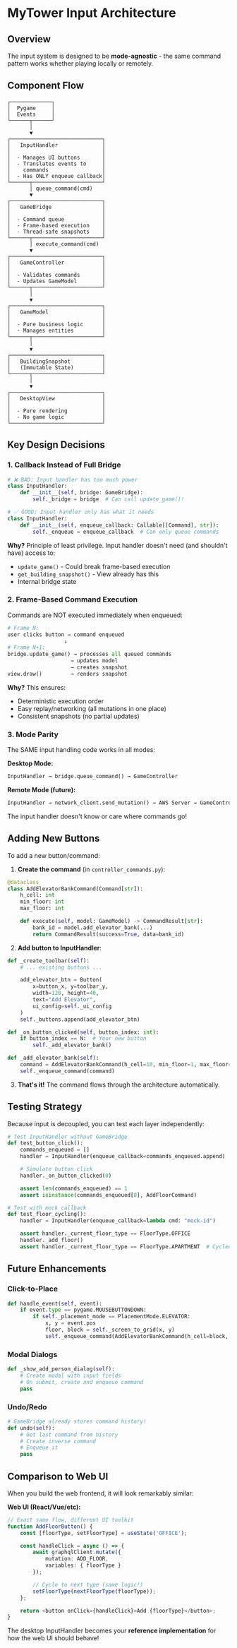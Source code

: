 # MyTower Input Architecture

## Overview

The input system is designed to be **mode-agnostic** - the same command pattern works whether playing locally or remotely.

## Component Flow

```
┌─────────────┐
│  Pygame     │
│  Events     │
└──────┬──────┘
       │
       ▼
┌─────────────────────────────┐
│   InputHandler              │
│                             │
│  - Manages UI buttons       │
│  - Translates events to     │
│    commands                 │
│  - Has ONLY enqueue callback│
└──────┬──────────────────────┘
       │ queue_command(cmd)
       ▼
┌─────────────────────────────┐
│   GameBridge                │
│                             │
│  - Command queue            │
│  - Frame-based execution    │
│  - Thread-safe snapshots    │
└──────┬──────────────────────┘
       │ execute_command(cmd)
       ▼
┌─────────────────────────────┐
│   GameController            │
│                             │
│  - Validates commands       │
│  - Updates GameModel        │
└──────┬──────────────────────┘
       │
       ▼
┌─────────────────────────────┐
│   GameModel                 │
│                             │
│  - Pure business logic      │
│  - Manages entities         │
└──────┬──────────────────────┘
       │
       ▼
┌─────────────────────────────┐
│   BuildingSnapshot          │
│   (Immutable State)         │
└──────┬──────────────────────┘
       │
       ▼
┌─────────────────────────────┐
│   DesktopView               │
│                             │
│  - Pure rendering           │
│  - No game logic            │
└─────────────────────────────┘
```

## Key Design Decisions

### 1. Callback Instead of Full Bridge

```python
# ❌ BAD: Input handler has too much power
class InputHandler:
    def __init__(self, bridge: GameBridge):
        self._bridge = bridge  # Can call update_game()!

# ✅ GOOD: Input handler only has what it needs
class InputHandler:
    def __init__(self, enqueue_callback: Callable[[Command], str]):
        self._enqueue = enqueue_callback  # Can only queue commands
```

**Why?** Principle of least privilege. Input handler doesn't need (and shouldn't have) access to:
- `update_game()` - Could break frame-based execution
- `get_building_snapshot()` - View already has this
- Internal bridge state

### 2. Frame-Based Command Execution

Commands are NOT executed immediately when enqueued:

```python
# Frame N:
user clicks button → command enqueued
                  ↓
# Frame N+1:
bridge.update_game() → processes all queued commands
                    → updates model
                    → creates snapshot
view.draw()         → renders snapshot
```

**Why?** This ensures:
- Deterministic execution order
- Easy replay/networking (all mutations in one place)
- Consistent snapshots (no partial updates)

### 3. Mode Parity

The SAME input handling code works in all modes:

**Desktop Mode:**
```python
InputHandler → bridge.queue_command() → GameController
```

**Remote Mode (future):**
```python
InputHandler → network_client.send_mutation() → AWS Server → GameController
```

The input handler doesn't know or care where commands go!

## Adding New Buttons

To add a new button/command:

1. **Create the command** (in `controller_commands.py`):
```python
@dataclass
class AddElevatorBankCommand(Command[str]):
    h_cell: int
    min_floor: int
    max_floor: int

    def execute(self, model: GameModel) -> CommandResult[str]:
        bank_id = model.add_elevator_bank(...)
        return CommandResult(success=True, data=bank_id)
```

2. **Add button to InputHandler**:
```python
def _create_toolbar(self):
    # ... existing buttons ...

    add_elevator_btn = Button(
        x=button_x, y=toolbar_y,
        width=120, height=40,
        text="Add Elevator",
        ui_config=self._ui_config
    )
    self._buttons.append(add_elevator_btn)

def _on_button_clicked(self, button_index: int):
    if button_index == N:  # Your new button
        self._add_elevator_bank()

def _add_elevator_bank(self):
    command = AddElevatorBankCommand(h_cell=10, min_floor=1, max_floor=10)
    self._enqueue_command(command)
```

3. **That's it!** The command flows through the architecture automatically.

## Testing Strategy

Because input is decoupled, you can test each layer independently:

```python
# Test InputHandler without GameBridge
def test_button_click():
    commands_enqueued = []
    handler = InputHandler(enqueue_callback=commands_enqueued.append)

    # Simulate button click
    handler._on_button_clicked(0)

    assert len(commands_enqueued) == 1
    assert isinstance(commands_enqueued[0], AddFloorCommand)

# Test with mock callback
def test_floor_cycling():
    handler = InputHandler(enqueue_callback=lambda cmd: "mock-id")

    assert handler._current_floor_type == FloorType.OFFICE
    handler._add_floor()
    assert handler._current_floor_type == FloorType.APARTMENT  # Cycled
```

## Future Enhancements

### Click-to-Place
```python
def handle_event(self, event):
    if event.type == pygame.MOUSEBUTTONDOWN:
        if self._placement_mode == PlacementMode.ELEVATOR:
            x, y = event.pos
            floor, block = self._screen_to_grid(x, y)
            self._enqueue_command(AddElevatorBankCommand(h_cell=block, ...))
```

### Modal Dialogs
```python
def _show_add_person_dialog(self):
    # Create modal with input fields
    # On submit, create and enqueue command
    pass
```

### Undo/Redo
```python
# GameBridge already stores command history!
def undo(self):
    # Get last command from history
    # Create inverse command
    # Enqueue it
    pass
```

## Comparison to Web UI

When you build the web frontend, it will look remarkably similar:

**Web UI (React/Vue/etc):**
```typescript
// Exact same flow, different UI toolkit
function AddFloorButton() {
    const [floorType, setFloorType] = useState('OFFICE');

    const handleClick = async () => {
        await graphqlClient.mutate({
            mutation: ADD_FLOOR,
            variables: { floorType }
        });

        // Cycle to next type (same logic!)
        setFloorType(nextFloorType(floorType));
    };

    return <button onClick={handleClick}>Add {floorType}</button>;
}
```

The desktop InputHandler becomes your **reference implementation** for how the web UI should behave!
